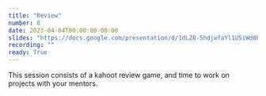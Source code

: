 ```yaml
---
title: "Review"
number: 8
date: 2023-04-04T00:00:00-00:00
slides: "https://docs.google.com/presentation/d/1dLZ8-5hdjwfaYl1USiWd0BeKfl0v9D0LJtUQRWB0V0M/edit?usp=share_link"
recording: ""
ready: True
---
```


This session consists of a kahoot review game, and time to work on projects with your mentors.